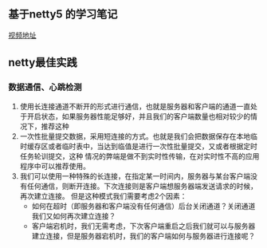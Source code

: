 ## 基于netty5 的学习笔记

[视频地址](https://www.bilibili.com/video/av15277109/?from=search&seid=2010962537258302814#page=5)

## netty最佳实践

### 数据通信、心跳检测

1. 使用长连接通道不断开的形式进行通信，也就是服务器和客户端的通道一直处于开启状态，如果服务器性能足够好，并且我们的客户端数量也相对较少的情况下，推荐这种
2. 一次性批量提交数据，采用短连接的方式。也就是我们会把数据保存在本地临时缓存区或者临时表中，当达到临值是进行一次性批量提交，又或者根据定时任务轮训提交，这种
情况的弊端是做不到实时性传输，在对实时性不高的应用程序中可以推荐使用。
3. 我们可以使用一种特殊的长连接，在指定某一时间内，服务器与某台客户端没有任何通信，则断开连接。下次连接则是客户端想服务器端发送请求的时候，再次建立连接。
但是这种模式我们需要考虑2个因素：
	- 如何在超时（即服务器和客户端没有任何通信）后台关闭通道？关闭通道我们又如何再次建立连接？
	- 客户端宕机时，我们无需考虑，下次客户端重启之后我们就可以与服务器建立连接，但是服务器宕机时，我们的客户端如何与服务器进行连接呢？
